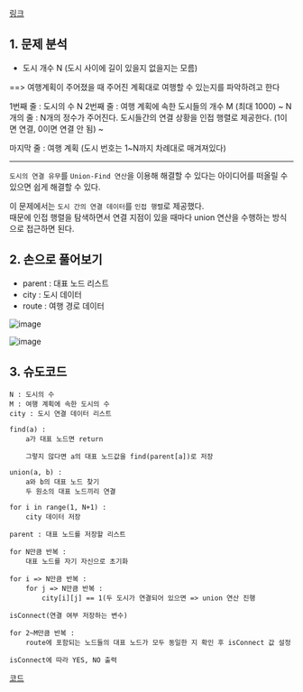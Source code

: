 [링크](https://www.acmicpc.net/problem/1976)

## 1. 문제 분석

- 도시 개수 N (도시 사이에 길이 있을지 없을지는 모름)

==> 여행계획이 주어졌을 때 주어진 계획대로 여행할 수 있는지를 파악하려고 한다

1번째 줄 : 도시의 수 N
2번째 줄 : 여행 계획에 속한 도시들의 개수 M (최대 1000)
~
N개의 줄 : N개의 정수가 주어진다. 도시들간의 연결 상황을 인접 행렬로 제공한다. (1이면 연결, 0이면 연결 안 됨)
~

마지막 줄 : 여행 계획 (도시 번호는 1~N까지 차례대로 매겨져있다)

---

`도시의 연결 유무`를 `Union-Find 연산`을 이용해 해결할 수 있다는 아이디어를 떠올릴 수 있으면 쉽게 해결할 수 있다.

이 문제에서는 `도시 간의 연결 데이터`를 `인접 행렬`로 제공했다.  
때문에 인접 행렬을 탐색하면서 연결 지점이 있을 때마다 union 연산을 수행하는 방식으로 접근하면 된다. 

## 2. 손으로 풀어보기 

- parent : 대표 노드 리스트
- city : 도시 데이터
- route : 여행 경로 데이터 

![image](../../image/day15/51번_001.png)

![image](../../image/day15/51번_002.png)

## 3. 슈도코드 

``` 
N : 도시의 수 
M : 여행 계획에 속한 도시의 수 
city : 도시 연결 데이터 리스트 

find(a) : 
    a가 대표 노드면 return
    
    그렇지 않다면 a의 대표 노드값을 find(parent[a])로 저장 

union(a, b) : 
    a와 b의 대표 노드 찾기
    두 원소의 대표 노드끼리 연결 

for i in range(1, N+1) : 
    city 데이터 저장 

parent : 대표 노드를 저장할 리스트 

for N만큼 반복 : 
    대표 노드를 자기 자신으로 초기화 

for i => N만큼 반복 : 
    for j => N만큼 반복 : 
        city[i][j] == 1(두 도시가 연결되어 있으면 => union 연산 진행 

isConnect(연결 여부 저장하는 변수)

for 2~M만큼 반복 : 
    route에 포함되는 노드들의 대표 노드가 모두 동일한 지 확인 후 isConnect 값 설정 

isConnect에 따라 YES, NO 출력
```

[코드](../../code/폴더/파일이름.py)